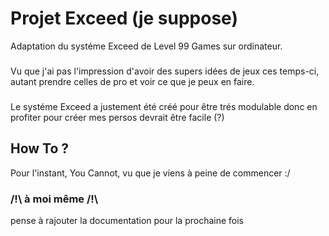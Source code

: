 # Projet Exceed (je suppose)
Adaptation du systéme Exceed de Level 99 Games sur ordinateur.
###
Vu que j'ai pas l'impression d'avoir des supers idées de jeux ces temps-ci, autant prendre celles de pro et voir ce que je peux en faire.
###
Le systéme Exceed a justement été créé pour être trés modulable donc en profiter pour créer mes persos devrait être facile (?)
## How To ?
Pour l'instant, You Cannot, vu que je viens à peine de commencer :/
### /!\ à moi même /!\
pense à rajouter la documentation pour la prochaine fois
